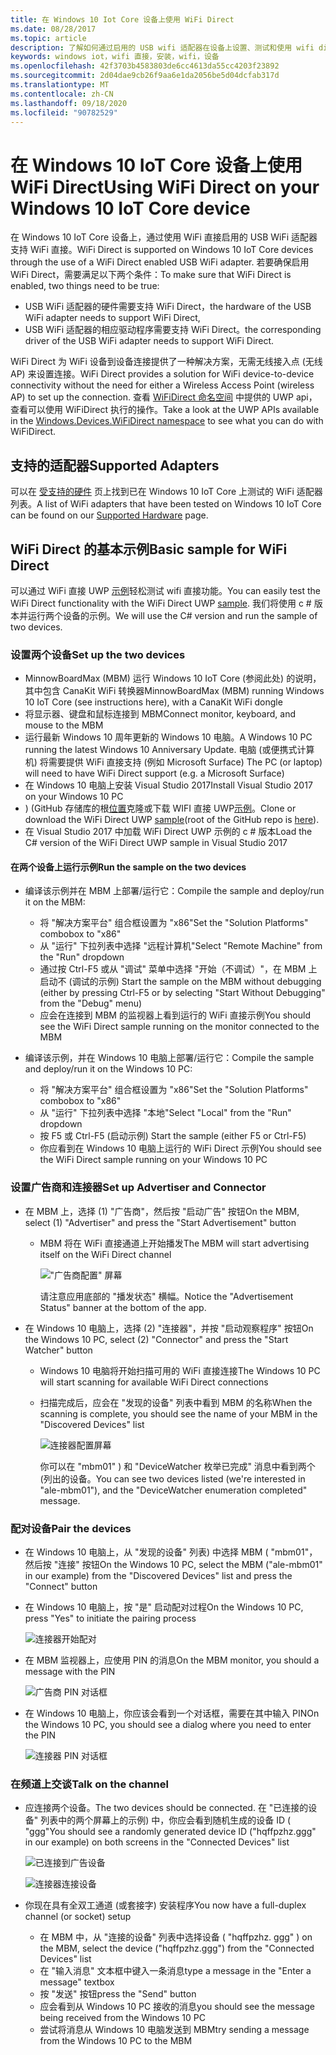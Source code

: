 ```yaml
---
title: 在 Windows 10 Iot Core 设备上使用 WiFi Direct
ms.date: 08/28/2017
ms.topic: article
description: 了解如何通过启用的 USB wifi 适配器在设备上设置、测试和使用 wifi direct。
keywords: windows iot，wifi 直接，安装，wifi，设备
ms.openlocfilehash: 42f3703b4583803de6cc4613da55cc4203f23892
ms.sourcegitcommit: 2d04dae9cb26f9aa6e1da2056be5d04dcfab317d
ms.translationtype: MT
ms.contentlocale: zh-CN
ms.lasthandoff: 09/18/2020
ms.locfileid: "90782529"
---
```

# <a name="using-wifi-direct-on-your-windows-10-iot-core-device"></a><span data-ttu-id="02f3b-104">在 Windows 10 IoT Core 设备上使用 WiFi Direct</span><span class="sxs-lookup"><span data-stu-id="02f3b-104">Using WiFi Direct on your Windows 10 IoT Core device</span></span>

<span data-ttu-id="02f3b-105">在 Windows 10 IoT Core 设备上，通过使用 WiFi 直接启用的 USB WiFi 适配器支持 WiFi 直接。</span><span class="sxs-lookup"><span data-stu-id="02f3b-105">WiFi Direct is supported on Windows 10 IoT Core devices through the use of a WiFi Direct enabled USB WiFi adapter.</span></span> <span data-ttu-id="02f3b-106">若要确保启用 WiFi Direct，需要满足以下两个条件：</span><span class="sxs-lookup"><span data-stu-id="02f3b-106">To make sure that WiFi Direct is enabled, two things need to be true:</span></span>
* <span data-ttu-id="02f3b-107">USB WiFi 适配器的硬件需要支持 WiFi Direct，</span><span class="sxs-lookup"><span data-stu-id="02f3b-107">the hardware of the USB WiFi adapter needs to support WiFi Direct,</span></span>
* <span data-ttu-id="02f3b-108">USB WiFi 适配器的相应驱动程序需要支持 WiFi Direct。</span><span class="sxs-lookup"><span data-stu-id="02f3b-108">the corresponding driver of the USB WiFi adapter needs to support WiFi Direct.</span></span> 

<span data-ttu-id="02f3b-109">WiFi Direct 为 WiFi 设备到设备连接提供了一种解决方案，无需无线接入点 (无线 AP) 来设置连接。</span><span class="sxs-lookup"><span data-stu-id="02f3b-109">WiFi Direct provides a solution for WiFi device-to-device connectivity without the need for either a Wireless Access Point (wireless AP) to set up the connection.</span></span> <span data-ttu-id="02f3b-110">查看 [WiFiDirect 命名空间](https://msdn.microsoft.com/library/windows/apps/windows.devices.wifidirect.aspx) 中提供的 UWP api，查看可以使用 WiFiDirect 执行的操作。</span><span class="sxs-lookup"><span data-stu-id="02f3b-110">Take a look at the UWP APIs available in the [Windows.Devices.WiFiDirect namespace](https://msdn.microsoft.com/library/windows/apps/windows.devices.wifidirect.aspx) to see what you can do with WiFiDirect.</span></span>

## <a name="supported-adapters"></a><span data-ttu-id="02f3b-111">支持的适配器</span><span class="sxs-lookup"><span data-stu-id="02f3b-111">Supported Adapters</span></span>

<span data-ttu-id="02f3b-112">可以在 [受支持的硬件](../learn-about-hardware/HardwareCompatList.md) 页上找到已在 Windows 10 IoT Core 上测试的 WiFi 适配器列表。</span><span class="sxs-lookup"><span data-stu-id="02f3b-112">A list of WiFi adapters that have been tested on Windows 10 IoT Core can be found on our [Supported Hardware](../learn-about-hardware/HardwareCompatList.md) page.</span></span> 

## <a name="basic-sample-for-wifi-direct"></a><span data-ttu-id="02f3b-113">WiFi Direct 的基本示例</span><span class="sxs-lookup"><span data-stu-id="02f3b-113">Basic sample for WiFi Direct</span></span>

<span data-ttu-id="02f3b-114">可以通过 WiFi 直接 UWP [示例](https://github.com/Microsoft/Windows-universal-samples/tree/master/Samples/WiFiDirect)轻松测试 wifi 直接功能。</span><span class="sxs-lookup"><span data-stu-id="02f3b-114">You can easily test the WiFi Direct functionality with the WiFi Direct UWP [sample](https://github.com/Microsoft/Windows-universal-samples/tree/master/Samples/WiFiDirect).</span></span> <span data-ttu-id="02f3b-115">我们将使用 c # 版本并运行两个设备的示例。</span><span class="sxs-lookup"><span data-stu-id="02f3b-115">We will use the C# version and run the sample of two devices.</span></span>

### <a name="set-up-the-two-devices"></a><span data-ttu-id="02f3b-116">设置两个设备</span><span class="sxs-lookup"><span data-stu-id="02f3b-116">Set up the two devices</span></span>
* <span data-ttu-id="02f3b-117">MinnowBoardMax (MBM) 运行 Windows 10 IoT Core (参阅此处) 的说明，其中包含 CanaKit WiFi 转换器</span><span class="sxs-lookup"><span data-stu-id="02f3b-117">MinnowBoardMax (MBM) running Windows 10 IoT Core (see instructions here), with a CanaKit WiFi dongle</span></span>
* <span data-ttu-id="02f3b-118">将显示器、键盘和鼠标连接到 MBM</span><span class="sxs-lookup"><span data-stu-id="02f3b-118">Connect monitor, keyboard, and mouse to the MBM</span></span>
* <span data-ttu-id="02f3b-119">运行最新 Windows 10 周年更新的 Windows 10 电脑。</span><span class="sxs-lookup"><span data-stu-id="02f3b-119">A Windows 10 PC running the latest Windows 10 Anniversary Update.</span></span> <span data-ttu-id="02f3b-120">电脑 (或便携式计算机) 将需要提供 WiFi 直接支持 (例如 Microsoft Surface) </span><span class="sxs-lookup"><span data-stu-id="02f3b-120">The PC (or laptop) will need to have WiFi Direct support (e.g. a Microsoft Surface)</span></span>
* <span data-ttu-id="02f3b-121">在 Windows 10 电脑上安装 Visual Studio 2017</span><span class="sxs-lookup"><span data-stu-id="02f3b-121">Install Visual Studio 2017 on your Windows 10 PC</span></span>
* <span data-ttu-id="02f3b-122">)  (GitHub 存储库的根[位置](https://github.com/Microsoft/Windows-universal-samples)克隆或下载 WIFI 直接 UWP[示例](https://github.com/Microsoft/Windows-universal-samples/tree/master/Samples/WiFiDirect)。</span><span class="sxs-lookup"><span data-stu-id="02f3b-122">Clone or download the WiFi Direct UWP [sample](https://github.com/Microsoft/Windows-universal-samples/tree/master/Samples/WiFiDirect)(root of the GitHub repo is [here](https://github.com/Microsoft/Windows-universal-samples)).</span></span>
* <span data-ttu-id="02f3b-123">在 Visual Studio 2017 中加载 WiFi Direct UWP 示例的 c # 版本</span><span class="sxs-lookup"><span data-stu-id="02f3b-123">Load the C# version of the WiFi Direct UWP sample in Visual Studio 2017</span></span>

#### <a name="run-the-sample-on-the-two-devices"></a><span data-ttu-id="02f3b-124">在两个设备上运行示例</span><span class="sxs-lookup"><span data-stu-id="02f3b-124">Run the sample on the two devices</span></span>
* <span data-ttu-id="02f3b-125">编译该示例并在 MBM 上部署/运行它：</span><span class="sxs-lookup"><span data-stu-id="02f3b-125">Compile the sample and deploy/run it on the MBM:</span></span>

    * <span data-ttu-id="02f3b-126">将 "解决方案平台" 组合框设置为 "x86"</span><span class="sxs-lookup"><span data-stu-id="02f3b-126">Set the "Solution Platforms" combobox to "x86"</span></span>
    * <span data-ttu-id="02f3b-127">从 "运行" 下拉列表中选择 "远程计算机"</span><span class="sxs-lookup"><span data-stu-id="02f3b-127">Select "Remote Machine" from the "Run" dropdown</span></span>
    * <span data-ttu-id="02f3b-128">通过按 Ctrl-F5 或从 "调试" 菜单中选择 "开始（不调试）"，在 MBM 上启动不 (调试的示例) </span><span class="sxs-lookup"><span data-stu-id="02f3b-128">Start the sample on the MBM without debugging (either by pressing Ctrl-F5 or by selecting "Start Without Debugging" from the "Debug" menu)</span></span>
    * <span data-ttu-id="02f3b-129">应会在连接到 MBM 的监视器上看到运行的 WiFi 直接示例</span><span class="sxs-lookup"><span data-stu-id="02f3b-129">You should see the WiFi Direct sample running on the monitor connected to the MBM</span></span>
* <span data-ttu-id="02f3b-130">编译该示例，并在 Windows 10 电脑上部署/运行它：</span><span class="sxs-lookup"><span data-stu-id="02f3b-130">Compile the sample and deploy/run it on the Windows 10 PC:</span></span>
    * <span data-ttu-id="02f3b-131">将 "解决方案平台" 组合框设置为 "x86"</span><span class="sxs-lookup"><span data-stu-id="02f3b-131">Set the "Solution Platforms" combobox to "x86"</span></span>
    * <span data-ttu-id="02f3b-132">从 "运行" 下拉列表中选择 "本地"</span><span class="sxs-lookup"><span data-stu-id="02f3b-132">Select "Local" from the "Run" dropdown</span></span>
    * <span data-ttu-id="02f3b-133">按 F5 或 Ctrl-F5 (启动示例) </span><span class="sxs-lookup"><span data-stu-id="02f3b-133">Start the sample (either F5 or Ctrl-F5)</span></span>
    * <span data-ttu-id="02f3b-134">你应看到在 Windows 10 电脑上运行的 WiFi Direct 示例</span><span class="sxs-lookup"><span data-stu-id="02f3b-134">You should see the WiFi Direct sample running on your Windows 10 PC</span></span>

### <a name="set-up-advertiser-and-connector"></a><span data-ttu-id="02f3b-135">设置广告商和连接器</span><span class="sxs-lookup"><span data-stu-id="02f3b-135">Set up Advertiser and Connector</span></span>
* <span data-ttu-id="02f3b-136">在 MBM 上，选择 (1) "广告商"，然后按 "启动广告" 按钮</span><span class="sxs-lookup"><span data-stu-id="02f3b-136">On the MBM, select (1) "Advertiser" and press the "Start Advertisement" button</span></span>

    * <span data-ttu-id="02f3b-137">MBM 将在 WiFi 直接通道上开始播发</span><span class="sxs-lookup"><span data-stu-id="02f3b-137">The MBM will start advertising itself on the WiFi Direct channel</span></span>

        !["广告商配置" 屏幕](../media/SetupWiFiDirect/Advertiser01.png)

        <span data-ttu-id="02f3b-139">请注意应用底部的 "播发状态" 横幅。</span><span class="sxs-lookup"><span data-stu-id="02f3b-139">Notice the "Advertisement Status" banner at the bottom of the app.</span></span>
    
* <span data-ttu-id="02f3b-140">在 Windows 10 电脑上，选择 (2) "连接器"，并按 "启动观察程序" 按钮</span><span class="sxs-lookup"><span data-stu-id="02f3b-140">On the Windows 10 PC, select (2) "Connector" and press the "Start Watcher" button</span></span> 

    * <span data-ttu-id="02f3b-141">Windows 10 电脑将开始扫描可用的 WiFi 直接连接</span><span class="sxs-lookup"><span data-stu-id="02f3b-141">The Windows 10 PC will start scanning for available WiFi Direct connections</span></span>
    * <span data-ttu-id="02f3b-142">扫描完成后，应会在 "发现的设备" 列表中看到 MBM 的名称</span><span class="sxs-lookup"><span data-stu-id="02f3b-142">When the scanning is complete, you should see the name of your MBM in the "Discovered Devices" list</span></span>

        ![连接器配置屏幕](../media/SetupWiFiDirect/Connector01.png)

        <span data-ttu-id="02f3b-144">你可以在 "mbm01" ) 和 "DeviceWatcher 枚举已完成" 消息中看到两个 (列出的设备。</span><span class="sxs-lookup"><span data-stu-id="02f3b-144">You can see two devices listed (we're interested in "ale-mbm01"), and the "DeviceWatcher enumeration completed" message.</span></span>

### <a name="pair-the-devices"></a><span data-ttu-id="02f3b-145">配对设备</span><span class="sxs-lookup"><span data-stu-id="02f3b-145">Pair the devices</span></span>
* <span data-ttu-id="02f3b-146">在 Windows 10 电脑上，从 "发现的设备" 列表) 中选择 MBM ( "mbm01"，然后按 "连接" 按钮</span><span class="sxs-lookup"><span data-stu-id="02f3b-146">On the Windows 10 PC, select the MBM ("ale-mbm01" in our example) from the "Discovered Devices" list and press the "Connect" button</span></span>
* <span data-ttu-id="02f3b-147">在 Windows 10 电脑上，按 "是" 启动配对过程</span><span class="sxs-lookup"><span data-stu-id="02f3b-147">On the Windows 10 PC, press "Yes" to initiate the pairing process</span></span>

    ![连接器开始配对](../media/SetupWiFiDirect/Connector02.png)

* <span data-ttu-id="02f3b-149">在 MBM 监视器上，应使用 PIN 的消息</span><span class="sxs-lookup"><span data-stu-id="02f3b-149">On the MBM monitor, you should a message with the PIN</span></span>

    ![广告商 PIN 对话框](../media/SetupWiFiDirect/Advertiser02.png)

* <span data-ttu-id="02f3b-151">在 Windows 10 电脑上，你应该会看到一个对话框，需要在其中输入 PIN</span><span class="sxs-lookup"><span data-stu-id="02f3b-151">On the Windows 10 PC, you should see a dialog where you need to enter the PIN</span></span>

    ![连接器 PIN 对话框](../media/SetupWiFiDirect/Connector03.png)

### <a name="talk-on-the-channel"></a><span data-ttu-id="02f3b-153">在频道上交谈</span><span class="sxs-lookup"><span data-stu-id="02f3b-153">Talk on the channel</span></span>
* <span data-ttu-id="02f3b-154">应连接两个设备。</span><span class="sxs-lookup"><span data-stu-id="02f3b-154">The two devices should be connected.</span></span> <span data-ttu-id="02f3b-155">在 "已连接的设备" 列表中的两个屏幕上的示例) 中，你应会看到随机生成的设备 ID ( "ggg"</span><span class="sxs-lookup"><span data-stu-id="02f3b-155">You should see a randomly generated device ID ("hqffpzhz.ggg" in our example) on both screens in the "Connected Devices" list</span></span>

    ![已连接到广告设备](../media/SetupWiFiDirect/Advertiser03.png)

    ![连接器连接设备](../media/SetupWiFiDirect/Connector04.png)

* <span data-ttu-id="02f3b-158">你现在具有全双工通道 (或套接字) 安装程序</span><span class="sxs-lookup"><span data-stu-id="02f3b-158">You now have a full-duplex channel (or socket) setup</span></span>

    * <span data-ttu-id="02f3b-159">在 MBM 中，从 "连接的设备" 列表中选择设备 ( "hqffpzhz. ggg" ) </span><span class="sxs-lookup"><span data-stu-id="02f3b-159">on the MBM, select the device ("hqffpzhz.ggg") from the "Connected Devices" list</span></span>
    * <span data-ttu-id="02f3b-160">在 "输入消息" 文本框中键入一条消息</span><span class="sxs-lookup"><span data-stu-id="02f3b-160">type a message in the "Enter a message" textbox</span></span>
    * <span data-ttu-id="02f3b-161">按 "发送" 按钮</span><span class="sxs-lookup"><span data-stu-id="02f3b-161">press the "Send" button</span></span>
    * <span data-ttu-id="02f3b-162">应会看到从 Windows 10 PC 接收的消息</span><span class="sxs-lookup"><span data-stu-id="02f3b-162">you should see the message being received from the Windows 10 PC</span></span>
    * <span data-ttu-id="02f3b-163">尝试将消息从 Windows 10 电脑发送到 MBM</span><span class="sxs-lookup"><span data-stu-id="02f3b-163">try sending a message from the Windows 10 PC to the MBM</span></span>
